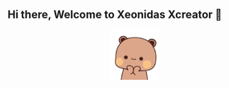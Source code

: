 ## Hi there, Welcome to Xeonidas Xcreator 👋  
<p align="center">
<img width="100px" height="100px" src="https://raw.githubusercontent.com/amirisback/amirisback/master/docs/image/bear-panda/bear-blink-2.gif">
</p>
